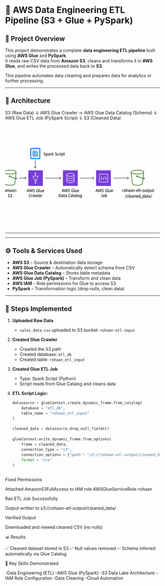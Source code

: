# 🚀 AWS Data Engineering ETL Pipeline (S3 + Glue + PySpark)

## 📌 Project Overview
This project demonstrates a complete **data engineering ETL pipeline** built using **AWS Glue** and **PySpark**.  
It reads raw CSV data from **Amazon S3**, cleans and transforms it in **AWS Glue**, and writes the processed data back to **S3**.

This pipeline automates data cleaning and prepares data for analytics or further processing.

---

## 🧠 Architecture
S3 (Raw Data)
↓
AWS Glue Crawler → AWS Glue Data Catalog (Schema)
↓
AWS Glue ETL Job (PySpark Script)
↓
S3 (Cleaned Data)

![Architecture Diagram](https://github.com/rohaanfarrukh/AWS-projects/blob/main/aws-project2/graph/graph.png)

---


---

## ⚙️ Tools & Services Used
- **AWS S3** – Source & destination data storage
- **AWS Glue Crawler** – Automatically detect schema from CSV
- **AWS Glue Data Catalog** – Stores table metadata
- **AWS Glue Job (PySpark)** – Transform and clean data
- **AWS IAM** – Role permissions for Glue to access S3
- **PySpark** – Transformation logic (drop nulls, clean data)

---

## 🧰 Steps Implemented

1. **Uploaded Raw Data**  
   - `sales_data.csv` uploaded to S3 bucket: `rohaan-etl-input`

2. **Created Glue Crawler**  
   - Crawled the S3 path  
   - Created database: `etl_db`  
   - Created table: `rohaan_etl_input`

3. **Created Glue ETL Job**  
   - Type: Spark Script (Python)  
   - Script reads from Glue Catalog and cleans data

4. **ETL Script Logic:**
   ```python
   datasource = glueContext.create_dynamic_frame.from_catalog(
       database = "etl_db",
       table_name = "rohaan_etl_input"
   )

   cleaned_data = datasource.drop_null_fields()

   glueContext.write_dynamic_frame.from_options(
       frame = cleaned_data,
       connection_type = "s3",
       connection_options = {"path": "s3://rohaan-etl-output/cleaned_data/"},
       format = "csv"
   )
  
Fixed Permissions

Attached AmazonS3FullAccess to IAM role AWSGlueServiceRole-rohaan

Ran ETL Job Successfully

Output written to s3://rohaan-etl-output/cleaned_data/

Verified Output

Downloaded and viewed cleaned CSV (no nulls)

📊 Results

✅ Cleaned dataset stored in S3
✅ Null values removed
✅ Schema inferred automatically via Glue Catalog

🧠 Key Skills Demonstrated

-Data Engineering (ETL)
-AWS Glue (PySpark)
-S3 Data Lake Architecture
-IAM Role Configuration
-Data Cleaning
-Cloud Automation

